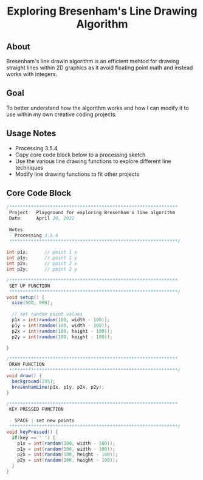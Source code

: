 <h1 align="center">Exploring Bresenham's Line Drawing Algorithm</h1>

## About
Bresenham's line drawin algorithm is an efficient mehtod for drawing straight lines within 2D graphics as it avoid floating point math and instead works with integers.

## Goal
To better understand how the algorithm works and how I can modify it to use within my own creative coding projects. 

## Usage Notes
* Processing 3.5.4
* Copy core code block below to a processing sketch
* Use the various line drawing functions to explore different line techniques
* Modify line drawing functions to fit other projects

## Core Code Block

```java
/**************************************************************
 Project:  Playground for exploring Bresenham's line algorithm
 Date:     April 20, 2022
 
 Notes:
 - Processing 3.5.4
 **************************************************************/
 
int p1x;      // point 1 x
int p1y;      // point 1 y
int p2x;      // point 2 x
int p2y;      // point 2 y

/**************************************************************
 SET UP FUNCTION
 **************************************************************/
void setup() {
  size(900, 900);
  
  // set random point values
  p1x = int(random(100, width - 100));
  p1y = int(random(100, width - 100));
  p2x = int(random(100, height - 100));
  p2y = int(random(100, height - 100));

}

/**************************************************************
 DRAW FUNCTION
 **************************************************************/
void draw() {
  background(255);
  bresenhamLine(p1x, p1y, p2x, p2y);
}

/**************************************************************
 KEY PRESSED FUNCTION
 
 - SPACE | set new points
 **************************************************************/
void keyPressed() {
  if(key == ' ') {
    p1x = int(random(100, width - 100));
    p1y = int(random(100, width - 100));
    p2x = int(random(100, height - 100));
    p2y = int(random(100, height - 100));
  }
}
```

